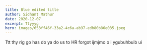 ```yaml
---
title: Blue edited title
author: Sidhant Mathur
date: 2020-12-07
excerpt: Ttyyyg
hero: images/653ff46f-33a2-4c6a-ab97-edb80b86e035.jpeg
---
```

Ttt thy rig go has do ya do us to HR forgot ijmjmo o i ygubuhbuib ui